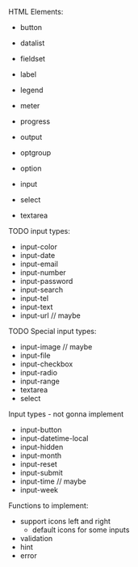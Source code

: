 HTML Elements:

- button
- datalist
- fieldset
- label
- legend

- meter
- progress
- output
- optgroup
- option

- input
- select
- textarea

TODO input types:

- input-color
- input-date
- input-email
- input-number
- input-password
- input-search
- input-tel
- input-text
- input-url // maybe

TODO Special input types:

- input-image // maybe
- input-file
- input-checkbox
- input-radio
- input-range
- textarea
- select

Input types - not gonna implement

- input-button
- input-datetime-local
- input-hidden
- input-month
- input-reset
- input-submit
- input-time // maybe
- input-week

Functions to implement:

- support icons left and right
  - default icons for some inputs
- validation
- hint
- error
